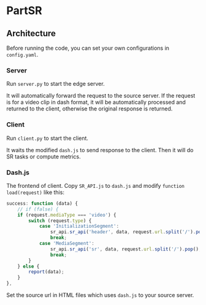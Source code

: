 # PartSR

## Architecture

Before running the code, you can set your own configurations in `config.yaml`.

### Server

Run `server.py` to start the edge server.

It will automatically forward the request to the source server. If the request is for a video clip in dash format, it will be automatically processed and returned to the client, otherwise the original response is returned.

### Client

Run `client.py` to start the client.

It waits the modified `dash.js` to send response to the client. Then it will do SR tasks or compute metrics.

### Dash.js

The frontend of client. Copy `SR_API.js` to `dash.js` and modify `function load(request)` like this:

```javascript
success: function (data) {
    // if (false) {
    if (request.mediaType === 'video') {
        switch (request.type) {
            case 'InitializationSegment':
                sr_api.sr_api('header', data, request.url.split('/').pop(), request.representation.id, report);
                break;
            case 'MediaSegment':
                sr_api.sr_api('sr', data, request.url.split('/').pop(), request.representation.id, report);
                break;
        }
    } else {
        report(data);
    }
},
```

Set the source url in HTML files which uses `dash.js` to your source server.